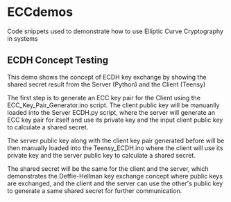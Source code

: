 # ECCdemos
Code snippets used to demonstrate how to use Elliptic Curve Cryptography in systems

## ECDH Concept Testing
This demo shows the concept of ECDH key exchange by showing the shared secret result from the Server (Python) and the Client (Teensy)

The first step is to generate an ECC key pair for the Client using the ECC_Key_Pair_Generator.ino script. The client public key will be manuanlly loaded into the Server ECDH.py script, where the server will generate an ECC key pair for itself and use its private key and the input client public key to calculate a shared secret. 

The server public key along with the client key pair generated before will be then manually loaded into the Teensy_ECDH.ino where the client will use its private key and the server public key to calculate a shared secret.

The shared secret will be the same for the client and the server, which demonstrates the Deffie-Hellman key exchange concept where public keys are exchanged, and the client and the server can use the other's public key to generate a same shared secret for further communication.
